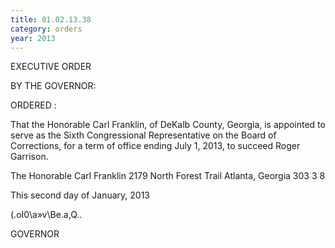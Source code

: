 ```yaml
---
title: 01.02.13.38
category: orders
year: 2013
---
```

 

EXECUTIVE ORDER

BY THE GOVERNOR:

ORDERED :

That the Honorable Carl Franklin, of DeKalb County, Georgia, is
appointed to serve as the Sixth Congressional Representative on the
Board of Corrections, for a term of office ending July 1, 2013, to
succeed Roger Garrison.

The Honorable Carl Franklin
2179 North Forest Trail
Atlanta, Georgia 303 3 8

This second day of January, 2013

(\.oI0\a»v\Be.a,Q..

GOVERNOR

